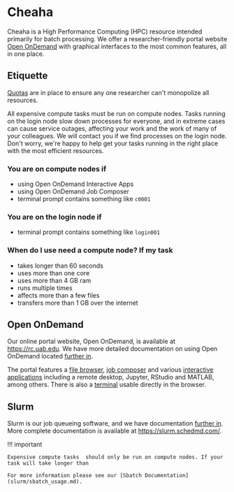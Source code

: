 # Cheaha

Cheaha is a High Performance Computing (HPC) resource intended primarily for batch processing. We offer a researcher-friendly portal website [Open OnDemand](#open-ondemand) with graphical interfaces to the most common features, all in one place.

## Etiquette

[Quotas](slurm/sbatch_usage.md#slurm-partitions) are in place to ensure any one researcher can't monopolize all resources.

All expensive compute tasks must be run on compute nodes. Tasks running on the login node slow down processes for everyone, and in extreme cases can cause service outages, affecting your work and the work of many of your colleagues. We will contact you if we find processes on the login node. Don't worry, we're happy to help get your tasks running in the right place with the most efficient resources.

### You are on compute nodes if

- using Open OnDemand Interactive Apps
- using Open OnDemand Job Composer
- terminal prompt contains something like `c0001`

### You are on the login node if

- terminal prompt contains something like `login001`

### When do I use need a compute node? If my task

- takes longer than 60 seconds
- uses more than one core
- uses more than 4 GB ram
- runs multiple times
- affects more than a few files
- transfers more than 1 GB over the internet

## Open OnDemand

Our online portal website, Open OnDemand, is available at <https://rc.uab.edu>. We have more detailed documentation on using Open OnDemand located [further in](open_ondemand/ood_main.md).

The portal features a [file browser](open_ondemand/ood_files.md), [job composer](open_ondemand/ood_jobs.md) and various [interactive applications](open_ondemand/ood_interactive.md) including a remote desktop, Jupyter, RStudio and MATLAB, among others. There is also a [terminal](open_ondemand/ood_main.md#shell-access) usable directly in the browser.

## Slurm

Slurm is our job queueing software, and we have documentation [further in](slurm/introduction.md). More complete documentation is available at <https://slurm.schedmd.com/>.

!!! important

<!-- markdownlint-disable-next-line -->
    Expensive compute tasks  should only be run on compute nodes. If your task will take longer than

    For more information please see our [Sbatch Documentation](slurm/sbatch_usage.md).
